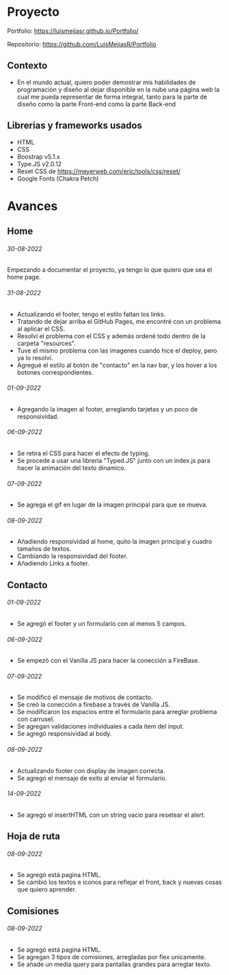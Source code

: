 # Proyecto

Portfolio:
https://luismejiasr.github.io/Portfolio/

Repositorio:
https://github.com/LuisMejiasR/Portfolio

## Contexto
- En el mundo actual, quiero poder demostrar mis habilidades de programación y diseño al dejar disponible en la nube una página web la cual me pueda representar de forma integral, tanto para la parte de diseño como la parte Front-end como la parte Back-end

## Librerias y frameworks usados
- HTML
- CSS
- Boostrap v5.1.x
- Type.JS v2.0.12
- Reset CSS de https://meyerweb.com/eric/tools/css/reset/
- Google Fonts (Chakra Petch)

# Avances

## Home

###### 30-08-2022
Empezando a documentar el proyecto, ya tengo lo que quiero que sea el home page.

###### 31-08-2022
- Actualizando el footer, tengo el estilo faltan los links.
- Tratando de dejar arriba el GitHub Pages, me encontré con un problema al aplicar el CSS.
- Resolví el problema con el CSS y además ordené todo dentro de la carpeta "resources".
- Tuve el mismo problema con las imagenes cuando hice el deploy, pero ya lo resolví.
- Agregué el estilo al botón de "contacto" en la nav bar, y los hover a los botones correspondientes.

###### 01-09-2022
- Agregando la imagen al footer, arreglando tarjetas y un poco de responsividad.

###### 06-09-2022
- Se retira el CSS para hacer el efecto de typing.
- Se procede a usar una libreria "Typed.JS" junto con un index.js para hacer la animación del texto dinamico.

###### 07-09-2022
- Se agrega el gif en lugar de la imagen principal para que se mueva.

###### 08-09-2022
- Añadiendo responsividad al home, quito la imagen principal y cuadro tamaños de textos.
- Cambiando la responsividad del footer.
- Añadiendo Links a footer.

## Contacto

###### 01-09-2022
- Se agregó el footer y un formulario con al menos 5 campos.

###### 06-09-2022
- Se empezó con el Vanilla JS para hacer la conección a FireBase.

###### 07-09-2022
- Se modificó el mensaje de motivos de contacto.
- Se creó la conección a firebase a través de Vanilla JS.
- Se modificaron los espacios entre el formulario para arreglar problema con carrusel.
- Se agregan validaciones individuales a cada item del input.
- Se agregó responsividad al body.

###### 08-09-2022
- Actualizando footer con display de imagen correcta.
- Se agregó el mensaje de exito al envíar el formulario.

###### 14-09-2022
- Se agregó el insertHTML con un string vacio para resetear el alert.

## Hoja de ruta

###### 08-09-2022
- Se agregó está pagina HTML.
- Se cambió los textos e iconos para reflejar el front, back y nuevas cosas que quiero aprender.

## Comisiones

###### 08-09-2022
- Se agregó está pagina HTML.
- Se agregan 3 tipos de comisiones, arregladas por flex unicamente.
- Se añade un media query para pantallas grandes para arreglar texto.